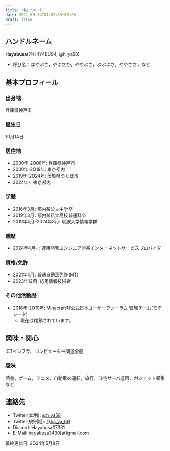 ```yaml
---
title: "私について"
date: 2021-09-14T01:07:35+09:00
draft: false
---
```


## ハンドルネーム
**Hayabusa**(@H4Y4BUS4, @h_ya58)
  * 呼び名：はやぶさ，やぶさか，ややぶさ，ぶぶぶさ，ややささ，など

## 基本プロフィール
### 出身地
兵庫県神戸市

### 誕生日
10月14日

### 居住地
* 2000年-2008年: 兵庫県神戸市
* 2000年-2018年: 東京都内
* 2019年-2024年: 茨城県つくば市
* 2024年-: 東京都内

### 学歴
* 2016年3月: 都内某公立中学卒
* 2019年3月: 都内某私立高校普通科卒
* 2019年4月-2024年3月: 筑波大学情報学群

### 職歴
* 2024年4月- : 運用開発エンジニア＠某インターネットサービスプロバイダ

### 資格/免許
* 2021年4月: 普通自動車免許(MT)
* 2023年12月: 応用情報技術者

### その他活動歴
* 2016年-2019年: Minecraft非公式日本ユーザーフォーラム 管理チーム(モデレータ)
  * 現在は閉鎖されています。

## 興味・関心
ICTインフラ，コンピューター関連全般

### 趣味
読書，ゲーム，アニメ，自動車の運転，旅行，自宅サーバ運用，ガジェット収集など


## 連絡先
- Twitter(本垢): [@h_ya58](https://twitter.com/h_ya58)
- Twitter(規制垢): [@ha_ya_69](https://twitter.com/ha_ya_69)
- Discord: Hayabusa#7331
- E-Mail: hayabusa3430[at]gmail.com

最終更新日: 2024年5月8日
